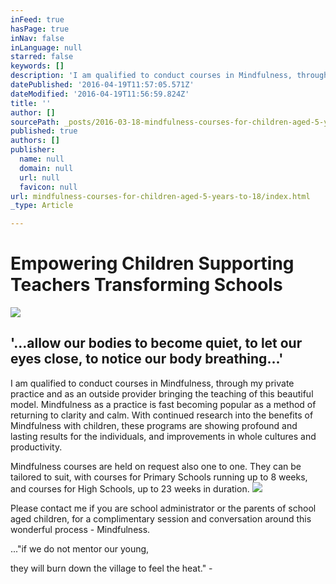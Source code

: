 ```yaml
---
inFeed: true
hasPage: true
inNav: false
inLanguage: null
starred: false
keywords: []
description: 'I am qualified to conduct courses in Mindfulness, through my private practice and as an outside provider bringing the teaching of this beautiful model. Mindfulness as a practice is fast becoming popular as a method of returning to clarity and calm. With continued research into the benefits of Mindfulness with children, these programs are showing profound and lasting results for the individuals, and improvements in whole cultures and productivity.'
datePublished: '2016-04-19T11:57:05.571Z'
dateModified: '2016-04-19T11:56:59.824Z'
title: ''
author: []
sourcePath: _posts/2016-03-18-mindfulness-courses-for-children-aged-5-years-to-18.md
published: true
authors: []
publisher:
  name: null
  domain: null
  url: null
  favicon: null
url: mindfulness-courses-for-children-aged-5-years-to-18/index.html
_type: Article

---
```

# Empowering Children Supporting Teachers Transforming Schools
![](https://the-grid-user-content.s3-us-west-2.amazonaws.com/6ce10327-aeeb-4dcd-9990-3a3a22b25403.jpg)

## '...allow our bodies to become quiet, to let our eyes close, to notice our body breathing...'

I am qualified to conduct courses in Mindfulness, through my private practice and as an outside provider bringing the teaching of this beautiful model. Mindfulness as a practice is fast becoming popular as a method of returning to clarity and calm. With continued research into the benefits of Mindfulness with children, these programs are showing profound and lasting results for the individuals, and improvements in whole cultures and productivity.

Mindfulness courses are held on request also one to one. They can be tailored to suit, with courses for Primary Schools running up to 8 weeks, and courses for High Schools, up to 23 weeks in duration. ![](https://the-grid-user-content.s3-us-west-2.amazonaws.com/d43f1319-ff05-46de-b270-bf6c6bb73eeb.jpg)

Please contact me if you are school administrator or the parents of school aged children, for a complimentary session and conversation around this wonderful process - Mindfulness.

..."if we do not mentor our young, 

they will burn down the village to feel the heat." -